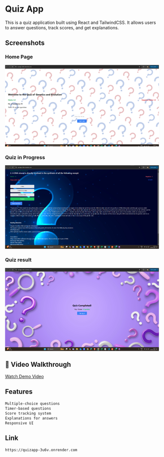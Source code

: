 # Quiz App

This is a quiz application built using React and TailwindCSS. It allows users to answer questions, track scores, and get explanations.

## Screenshots
### Home Page
![Home Screenshot](./quiz/src/assets/Screenshot%202025-02-09%20154015.png)

### Quiz in Progress
![Quiz Screenshot](./quiz/src/assets/Screenshot%202025-02-09%20154110.png)

### Quiz result
![Quiz Screenshot](./quiz/src/assets/Screenshot%202025-02-09%20154151.png)

## 🎥 Video Walkthrough
[Watch Demo Video](./quiz/src/assets/Untitled%20video%20-%20Made%20with%20Clipchamp.mp4)

## Features
    Multiple-choice questions  
    Timer-based questions  
    Score tracking system  
    Explanations for answers  
    Responsive UI  
    
## Link
    https://quizapp-3u6v.onrender.com